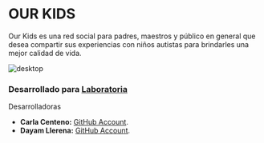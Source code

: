 # OUR KIDS
Our Kids es una red social para padres, maestros y público en general que desea compartir sus experiencias con niños autistas para brindarles una mejor calidad de vida.

![desktop](https://user-images.githubusercontent.com/32285482/36281980-9762731a-126d-11e8-8377-bfd6f26f9dd1.png)

### Desarrollado para [Laboratoria](http://laboratoria.la) 

Desarrolladoras
* **Carla Centeno:** [GitHub Account](https://github.com/carlacentenor).
* **Dayam Llerena:** [GitHub Account](https://github.com/dayamll).  
